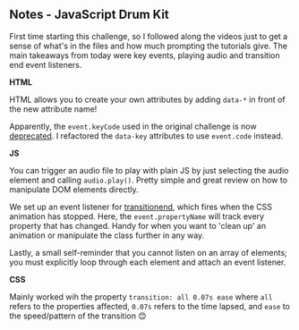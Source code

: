 ## Notes - JavaScript Drum Kit

First time starting this challenge, so I followed along the videos just to get a sense of what's in the files and how much prompting the tutorials give. The main takeaways from today were key events, playing audio and transition end event listeners.

**HTML**

HTML allows you to create your own attributes by adding `data-*` in front of the new attribute name!

Apparently, the `event.keyCode` used in the original challenge is now [deprecated](https://developer.mozilla.org/en-US/docs/Web/API/KeyboardEvent/keyCode). I refactored the `data-key` attributes to use `event.code` instead.

**JS**

You can trigger an audio file to play with plain JS by just selecting the audio element and calling `audio.play()`. Pretty simple and great review on how to manipulate DOM elements directly.

We set up an event listener for [transitionend](https://developer.mozilla.org/en-US/docs/Web/API/Document/transitionend_event), which fires when the CSS animation has stopped. Here, the `event.propertyName` will track every property that has changed. Handy for when you want to 'clean up' an animation or manipulate the class further in any way.

Lastly, a small self-reminder that you cannot listen on an array of elements; you must explicitly loop through each element and attach an event listener.

**CSS**

Mainly worked wih the property `transition: all 0.07s ease` where `all` refers to the properties affected, `0.07s` refers to the time lapsed, and `ease` to the speed/pattern of the transition 😊
